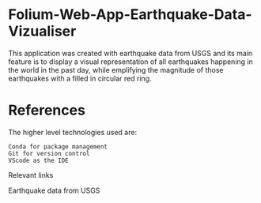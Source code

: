 # Folium-Web-App-Earthquake-Data-Vizualiser

This application was created with earthquake data from USGS and its main feature is to display 
a visual representation of all earthquakes happening in the world in the past day, while emplifying 
the magnitude of those earthquakes with a filled in circular red ring.

# References

The higher level technologies used are:

    Conda for package management
    Git for version control
    VScode as the IDE
    
 Relevant links

   Earthquake data from USGS
